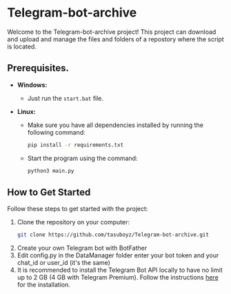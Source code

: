 # Telegram-bot-archive

Welcome to the Telegram-bot-archive project! This project can download and upload and manage the files and folders of a repostory where the script is located.

## Prerequisites.

- **Windows:**
  - Just run the `start.bat` file.

- **Linux:**
  - Make sure you have all dependencies installed by running the following command:
    ```bash
    pip install -r requirements.txt
    ```
  - Start the program using the command:
    ```bash
    python3 main.py
    ```
    
## How to Get Started

Follow these steps to get started with the project:

1. Clone the repository on your computer:
   ```bash
   git clone https://github.com/tasuboyz/Telegram-bot-archive.git

2. Create your own Telegram bot with BotFather
3. Edit config.py in the DataManager folder enter your bot token and your chat_id or user_id (it's the same)
4. It is recommended to install the Telegram Bot API locally to have no limit up to 2 GB (4 GB with Telegram Premium). Follow the instructions [here](https://tdlib.github.io/telegram-bot-api/build.html) for the installation.
